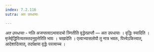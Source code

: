 ```yaml
---
index: 7.2.116
sutra: अत उपधायाः

---
```

_अत उपधायाः_ - णलि अजन्तत्वाऽभावादचो ञ्णितीति वृद्धेरप्राप्तौ —  अत उपधायाः । वृद्धिः स्यादिति ।मृजेर्वृद्धि॑रित्यतस्तदनुवृत्तेरिति भावः । चखादेति । एत्वाभ्यासलोपौ तु नात्र भवतः, पित्त्वेऽकित्त्वात्, आदेशादित्वात्, तदपेक्षया वृद्धेः परत्वाच्च ।